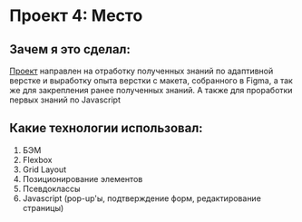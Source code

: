 # Проект 4: Место

## Зачем я это сделал:
[Проект](https://alextcoi.github.io/mesto/) направлен на отработку полученных знаний по адаптивной верстке и выработку опыта верстки с макета, собранного в Figma, а так же для закрепления ранее полученных знаний. 
А также для проработки первых знаний по Javascript

## Какие технологии использовал:
1. БЭМ
2. Flexbox
3. Grid Layout
4. Позиционирование элементов
5. Псевдоклассы
6. Javascript (pop-up'ы, подтверждение форм, редактирование страницы)
